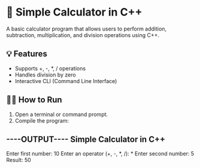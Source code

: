 # 🧮 Simple Calculator in C++

A basic calculator program that allows users to perform addition, subtraction, multiplication, and division operations using C++.

## 💡 Features
- Supports +, -, *, / operations
- Handles division by zero
- Interactive CLI (Command Line Interface)

## 👨‍💻 How to Run

1. Open a terminal or command prompt.
2. Compile the program:

----OUTPUT----
Simple Calculator in C++
-------------------------
Enter first number: 10
Enter an operator (+, -, *, /): *
Enter second number: 5
Result: 50

